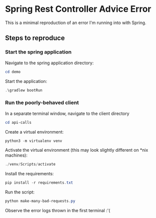 # Spring Rest Controller Advice Error

This is a minimal reproduction of an error I'm running into with Spring.

## Steps to reproduce

### Start the spring application
Navigate to the spring application directory:
```powershell
cd demo
```

Start the application:
```powershell
.\gradlew bootRun
```

### Run the poorly-behaved client
In a separate terminal window, navigate to the client directory
```powershell
cd api-calls
```

Create a virtual environment:
```powershell
python3 -m virtualenv venv
```

Activate the virtual environment (this may look slightly different on *nix machines):
```powershell
./venv/Scripts/activate
```

Install the requirements:
```powershell
pip install -r requirements.txt
```

Run the script:
```powershell
python make-many-bad-requests.py
```

Observe the error logs thrown in the first terminal :'(